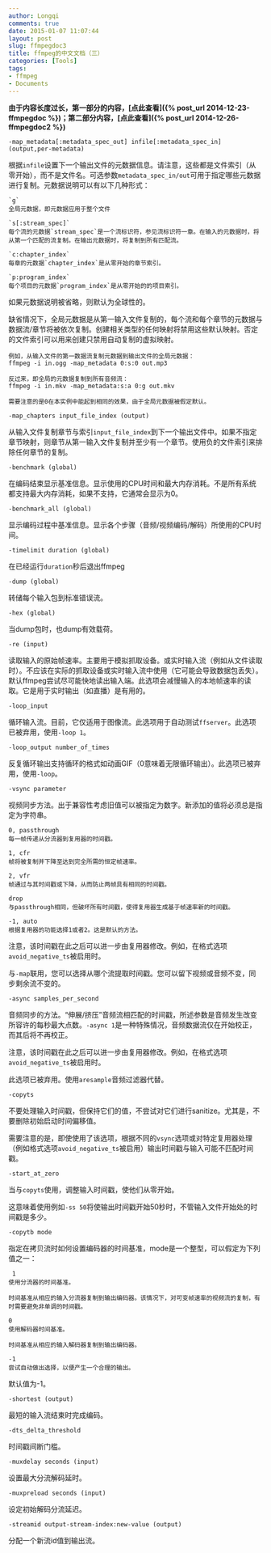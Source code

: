 ```yaml
---
author: Longqi
comments: true
date: 2015-01-07 11:07:44
layout: post
slug: ffmpegdoc3
title: ffmpeg的中文文档（三）
categories: [Tools]
tags:
- ffmpeg
- Documents
---
```

**由于内容长度过长，第一部分的内容，[点此查看]({% post_url 2014-12-23-ffmpegdoc %})；第二部分内容，[点此查看]({% post_url 2014-12-26-ffmpegdoc2 %})**

`-map_metadata[:metadata_spec_out] infile[:metadata_spec_in] (output,per-metadata)`

根据`infile`设置下一个输出文件的元数据信息。请注意，这些都是文件索引（从零开始），而不是文件名。可选参数`metadata_spec_in/out`可用于指定哪些元数据进行复制。元数据说明可以有以下几种形式：

	`g`
	全局元数据，即元数据应用于整个文件

	`s[:stream_spec]`
	每个流的元数据`stream_spec`是一个流标识符，参见流标识符一章。在输入的元数据时，将从第一个匹配的流复制。在输出元数据时，将复制到所有匹配流。

	`c:chapter_index`
	每章的元数据`chapter_index`是从零开始的章节索引。

	`p:program_index`
	每个项目的元数据`program_index`是从零开始的的项目索引。

如果元数据说明被省略，则默认为全球性的。

缺省情况下，全局元数据是从第一输入文件复制的，每个流和每个章节的元数据与数据流/章节将被依次复制。创建相关类型的任何映射将禁用这些默认映射。否定的文件索引可以用来创建只禁用自动复制的虚拟映射。

	例如，从输入文件的第一数据流复制元数据到输出文件的全局元数据：
	ffmpeg -i in.ogg -map_metadata 0:s:0 out.mp3

	反过来，即全局的元数据复制到所有音频流：
	ffmpeg -i in.mkv -map_metadata:s:a 0:g out.mkv

	需要注意的是0在本实例中能起到相同的效果，由于全局元数据被假定默认。

`-map_chapters input_file_index (output)`

从输入文件复制章节与索引`input_file_index`到下一个输出文件中。如果不指定章节映射，则章节从第一输入文件复制并至少有一个章节。使用负的文件索引来排除任何章节的复制。

`-benchmark (global)`

在编码结束显示基准信息。显示使用的CPU时间和最大内存消耗。不是所有系统都支持最大内存消耗，如果不支持，它通常会显示为0。

`-benchmark_all (global)`

显示编码过程中基准信息。显示各个步骤（音频/视频编码/解码）所使用的CPU时间。

`-timelimit duration (global)`

在已经运行`duration`秒后退出ffmpeg

`-dump (global)`

转储每个输入包到标准错误流。

`-hex (global)`

当dump包时，也dump有效载荷。

`-re (input)`

读取输入的原始帧速率。主要用于模拟抓取设备。或实时输入流（例如从文件读取时）。不应该在实际的抓取设备或实时输入流中使用（它可能会导致数据包丢失）。默认ffmpeg尝试尽可能快地读出输入端。此选项会减慢输入的本地帧速率的读取。它是用于实时输出（如直播）是有用的。

`-loop_input`

循环输入流。目前，它仅适用于图像流。此选项用于自动测试`ffserver`。此选项已被弃用，使用`-loop 1`。

`-loop_output number_of_times`

反复循环输出支持循环的格式如动画GIF（0意味着无限循环输出）。此选项已被弃用，使用`-loop`。

`-vsync parameter`

视频同步方法。出于兼容性考虑旧值可以被指定为数字。新添加的值将必须总是指定为字符串。

	0, passthrough
	每一帧传递从分流器到复用器的时间戳。

	1, cfr
	帧将被复制并下降至达到完全所需的恒定帧速率。

	2, vfr
	帧通过与其时间戳或下降，从而防止两帧具有相同的时间戳。

	drop
	与passthrough相同，但破坏所有时间戳，使得复用器生成基于帧速率新的时间戳。

	-1, auto
	根据复用器的功能选择1或者2。这是默认的方法。

注意，该时间戳在此之后可以进一步由复用器修改。例如，在格式选项`avoid_negative_ts`被启用时。

与`-map`联用，您可以选择从哪个流提取时间戳。您可以留下视频或音频不变，同步剩余流不变的。

`-async samples_per_second`

音频同步的方法。“伸展/挤压”音频流相匹配的时间戳，所述参数是音频发生改变所容许的每秒最大点数。`-async 1`是一种特殊情况，音频数据流仅在开始校正，而其后将不再校正。

注意，该时间戳在此之后可以进一步由复用器修改。例如，在格式选项`avoid_negative_ts`被启用时。

此选项已被弃用。使用`aresample`音频过滤器代替。

`-copyts`

不要处理输入时间戳，但保持它们的值，不尝试对它们进行sanitize。尤其是，不要删除初始启动时间偏移值。

需要注意的是，即使使用了该选项，根据不同的`vsync`选项或对特定复用器处理（例如格式选项`avoid_negative_ts`被启用）输出时间戳与输入可能不匹配时间戳。

`-start_at_zero`

当与`copyts`使用，调整输入时间戳，使他们从零开始。

这意味着使用例如`-ss 50`将使输出时间戳开始50秒时，不管输入文件开始处的时间戳是多少。

`-copytb mode`

指定在拷贝流时如何设置编码器的时间基准，mode是一个整型，可以假定为下列值之一：

	 1
	使用分流器的时间基准。

	时间基准从相应的输入分流器复制到输出编码器。该情况下，对可变帧速率的视频流的复制，有时需要避免非单调的时间戳。

	0
	使用解码器时间基准。

	时间基准从相应的输入解码器复制到输出编码器。

	-1
	尝试自动做出选择，以便产生一个合理的输出。

默认值为-1。

`-shortest (output)`

最短的输入流结束时完成编码。

`-dts_delta_threshold`

时间戳间断门槛。

`-muxdelay seconds (input)`

设置最大分流解码延时。

`-muxpreload seconds (input)`

设定初始解码分流延迟。

`-streamid output-stream-index:new-value (output)`

分配一个新流id值到输出流。

